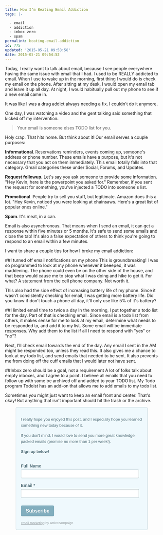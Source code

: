 ```yaml
---
title: How I'm Beating Email Addiction
tags: |-

  - email
  - addiction
  - inbox zero
  - spam
permalink: beating-email-addiction
id: 775
updated: '2015-05-21 09:58:58'
date: 2015-05-21 09:54:52
---
```


Today, I really want to talk about email, because I see people everywhere having the same issue with email that I had.  I used to be REALLY addicted to email.  When I use to wake up in the morning, first thing I would do is check my email on the phone.  After sitting at my desk, I would open my email tab and leave it up all day.  At night, I would habitually pull out my phone to see if a new email came in.

It was like I was a drug addict always needing a fix.  I couldn't do it anymore.

One day, I was watching a video and the gent talking said something that kicked off my intervention.  

>Your email is someone elses TODO list for you.

Holy crap.  That hits home.  But think about it!  Our email serves a couple purposes:

**Informational**.  Reservations reminders, events coming up, someone's address or phone number.  These emails have a purpose, but it's not necessary that you act on them immediately.  This email totally falls into that category.  Gmail categories these under Social, Forums, and Updates.

**Request followup**.  Let's say you ask someone to provide some information.  "Hey Kevin, here is the powerpoint you asked for."  Remember, if you sent the request for something, you've injected a TODO into someone's list.

**Promotional**.  People try to sell you stuff, but legitimate.  Amazon does this a lot.  "Hey Kevin, noticed you were looking at chainsaws.  Here's a great list of popular ones online."

**Spam**.  It's meat, in a can.

Email is also asynchronous.  That means when I send an email, it can get a response within five minutes or 5 months.  It's safe to send some emails and close the tab!  It's also a false expectation of others to think you're going to respond to an email within a few minutes.

I want to share a couple tips for how I broke my email addiction:

##I turned off email notifications on my phone
This is groundbreaking!  I was so programmed to look at my phone whenever it beeeped, it was maddening. The phone could even be on the other side of the house, and that beep would cause me to stop what I was doing and hike to get it.  For what?  A statement from the cell phone company.  Not worth it.

This also had the side effect of increasing battery life of my phone.  Since it wasn't consistently checking for email, I was getting more battery life.  Did you know if don't touch a phone all day, it'll only use like 5% of it's battery?

##I limited email time to twice a day
In the morning, I put together a todo list for the day.  Part of that is checking email.  Since email is a todo list from others, it makes sense for me to look at my email, determine what needs to be responded to, and add it to my list.  Some email will be immediate responses.  Why add them to the list if all I need to respond with "yes" or "no"?

Next, I'll check email towards the end of the day.  Any email I sent in the AM might be responded too, unless they read this.  It also gives me a chance to look at my todo list, and send emails that needed to be sent.  It also prevents me from doing off the cuff emails that I would later not have sent.

##Inbox zero should be a goal, not a requirement
A lot of folks talk about empty inboxes, and I agree to a point.  I believe all emails that you need to follow up with some be archived off and added to your TODO list.  My Todo program Todoist has an add-on that allows me to add emails to my todo list.  

Sometimes you might just want to keep an email front and center.  That's okay!  But anything that isn't important should hit the trash or the archive.

<style>
._form {
position:relative;
background:#fff;
width:400px;/*F*/
padding:0!important;
text-align:left;
margin-left: auto;
margin-right: auto;
}
._form em {
color:#9a9a9a;
}
._form a {
margin-left:3px;
}
._form ._field,
._form ._field ._label,
._form ._type_radio,
._form ._type_checkbox,
._form ._type_captcha,
._form ._field table {
background:none;
}
._form ._field {
position:relative;
width:100%;
cursor:move;
font-style:normal;
margin:1.2em 0;
padding:0;
overflow:hidden;
}
._form ._field input[type="text"] {
width:95%;
padding:8px;
font-size:16px;
border:1px solid #b6b6b6;
}
._form ._field ._label {
display:block;
margin:0 0 0.5em;
padding:0!important;
font-size:15px;
}
._form ._field ._option input[type="checkbox"],
._form ._field ._option input[type="radio"] {
position:relative;
width:13px;
height:13px;
margin:-4px 0 0 1px;
cursor:pointer;
vertical-align:middle;
}
._form ._field ._option input[type="submit"],
._form ._field ._option input[type="button"] {
margin:0;
cursor:pointer;
height:35px;
width:auto;
font-size:15px;
}
._form ._field ._option select {
display:block;
margin:0;
padding:0;
width:auto;
font-size:15px;
border:1px solid #b6b6b6;
}
._form ._type_radio ._option,
._form ._type_checkbox ._option {
font-size:13px;
font-weight:normal;
line-height:1.8;
}
._form ._type_date ._option input[type="text"] {
float:left;
width:100px;
}
._form ._type_date ._option input[type="button"] {
width:37px;
height:36px;
margin-left:5px;
padding:20px;
background:url(http://kevingriffin.activehosted.com/admin/css/../images/icon_calendar.gif) no-repeat 0 0;
border:none;
outline:none;
text-indent:-9999px;
}
._form ._type_captcha img {
float:left;
margin:0 6px 0 0;
width:70px;
height:33px;
border:1px solid #b6b6b6;
}
._form ._type_captcha input[type="text"] {
margin:-14px 0 0 0!important;
width:25%;
}
._form ._field table {
width:100%!important;
}
._form ._field table tbody tr td {
width:50%!important;
font-size:15px;
}
._form {
width:400px;/*F*/
padding:16px!important;
background:#eff9fd;
color:#2c2c2c;
font-weight:normal;
border:1px solid #c4d5da;
-webkit-border-radius:4px;
-moz-border-radius:4px;
border-radius:4px;
}
._form #notice {
margin:10px 0 0 -3px!important;
padding:0;
color:#959c9f;
font-size:11px;
font-family:helvetica,arial,sans-serif;
}
._form #notice a, ._form #notice a:visited {
color:#959c9f;
text-decoration:underline;
}
._form ._field,
._form ._field ._label,
._form ._type_radio,
._form ._type_checkbox,
._form ._type_captcha,
._form ._field table {
background:none;
}
._form ._field {
position:relative;
width:100%;
cursor:default;
font-style:normal;
margin:0 0 16px!important;
padding:0!important;
overflow:hidden;
}
._form ._field input[type="text"],
._form ._field input[type="email"] {
width:97%;
margin:0!important;
padding:4px!important;
font-size:16px;
border:1px solid #b4c5cb;
border-top:1px solid #a5b4b9;
-webkit-border-radius:3px;
-moz-border-radius:3px;
border-radius:3px;
}
._form ._field ._label {
margin:0 0 0.3em!important;
color:#546f79;
font-size:14px;
font-family:helvetica,arial,sans-serif;
font-weight:700;
}
._form ._field ._option {
margin:0;
padding:0;
color:#546f79;
font-size:13px;
font-family:helvetica,arial,sans-serif;
font-weight:normal;
line-height:20px;
}
._form ._type_header ._label {
width:100%;
font-style:normal;
font-size:20px!important;
line-height:24px;
color:#546f79;
margin:0 0 5px!important;
padding:0 0 10px!important;
overflow:hidden;
border-bottom:1px solid #e0e0e0;
}
._form ._type_input ._option textarea{
width:97%!important;
background:#fafafa;
border:1px solid #b4c5cb;
border-top:1px solid #a5b4b9;
-webkit-border-radius:3px;
-moz-border-radius:3px;
border-radius:3px;
}
._form ._field ._option input[type="submit"],
._form ._field ._option input[type="button"] {
width:auto;
margin:10px 0 0!important;
padding:8px 15px!important;
cursor:pointer;
font-family:helvetica,arial,sans-serif;
font-weight:700;
font-size:16px;
color:#ffffff;
background:#82aebe;
border:1px solid #6a9eb0;
border-bottom:1px solid #5f8e9f;
-webkit-border-radius:4px;
-moz-border-radius:4px;
border-radius:4px;
text-shadow:0px 1px 1px #5f8e9f!important;
}
._form ._type_input ._option input[type="submit"]:hover,
._form ._type_input ._option input[type="button"]:hover {
background:#6494a6;
}
._form ._type_radio ._option label {
display:inline;
font-size:16px;
font-weight:normal;
line-height:18px;
}
._form ._type_radio ._option label input[type="radio"] {
position:relative;
width:13px;
height:13px;
margin:-4px 0 0 1px!important;
cursor:pointer;
vertical-align:middle;
border:none;
line-height:18px;
}
._form ._type_date ._option input[type="text"] {
float:left;
width:100px;
}
._form ._type_date ._option input[type="button"] {
float:left;
width:24px;
height:24px;
margin:2px 0 0 5px!important;
padding:0;
background:url(http://kevingriffin.activehosted.com/admin/templates/form-themes/simple-blue/images/icon_calendar.gif) no-repeat;
border:none;
outline:none;
text-indent:-9999px;
}
._form ._field ._option select {
display:block;
margin:0;
padding:0;
width:auto;
font-size:16px;
border:1px solid #cce0e7;
}
._form ._type_captcha img {
float:left;
width:88px;
height:44px;
margin:0 6px 0 0;
border:1px solid #cce0e7;
}
._form ._type_captcha input[type="text"] {
margin:0!important;
width:40%;
font-size:16px;
}
._form ._field table {
margin:0;
padding:0;
border-collapse:collapse;
width:100%!important;
table-layout:fixed;
margin-bottom:18px;
font-size:13px!important;
border-collapse:collapse;
border-spacing:0;
}
._form ._field table td {
padding:0 10px 0 0!important;
line-height:18px;
text-align:left;
font-size:13px!important;
color:#606060;
}
._form ._type_input ._option table tbody#_forward_rcpt input {margin:0 0 5px 0!important; width:96%!important;}
._form ._type_input ._option table tbody#_forward_rcpt img.image_addrcpt {cursor:pointer;}
.form_errors{
text-align:center;
font-size:15px;
margin:10px;
color:#900;
font-family:Arial, Helvetica, sans-serif;
font-weight:bold;
margin-bottom:20px;
}
</style>
<form action='//kevingriffin.activehosted.com/proc.php' method='post' id='_form_1025' accept-charset='utf-8' enctype='multipart/form-data'>
<input type='hidden' name='f' value='1025'>
<input type='hidden' name='s' value=''>
<input type='hidden' name='c' value='0'>
<input type='hidden' name='m' value='0'>
<input type='hidden' name='act' value='sub'>
<input type='hidden' name='nlbox[]' value='2'>
<div class='_form'>
<div class='formwrapper'>
<div id='_field88'>
<div id='compile88' class='_field _type_input'>
<div class='_option'>
<p>
I really hope you enjoyed this post, and I especially hope you learned something new today because of it.  
</p>
<p>
If you don't mind, I would love to send you more great knowledge packed emails (promise no more than 1 per week!). 
</p>
<p>
<strong>
Sign up below!
</strong>
</p>
</div>
</div>
</div>
<div id='_field86'>
<div id='compile86' class='_field _type_input'>
<div class='_label '>
Full Name
</div>
<div class='_option'>
<input type='text' name='fullname' >
</div>
</div>
</div>
<div id='_field78'>
<div id='compile78' class='_field _type_input'>
<div class='_label '>
Email *
</div>
<div class='_option'>
<input type='email' name='email' >
</div>
</div>
</div>
<div id='_field79'>
<div id='compile79' class='_field _type_input'>
<div class='_option'>
<input type='submit' value="Subscribe">
</div>
</div>
</div>
</div>
<div class="preview_part">
<div id="notice">
<a href="http://www.activecampaign.com/" title="email marketing" target="_blank">email marketing</a>
by activecampaign
</div>
</div>
</div>
</form>